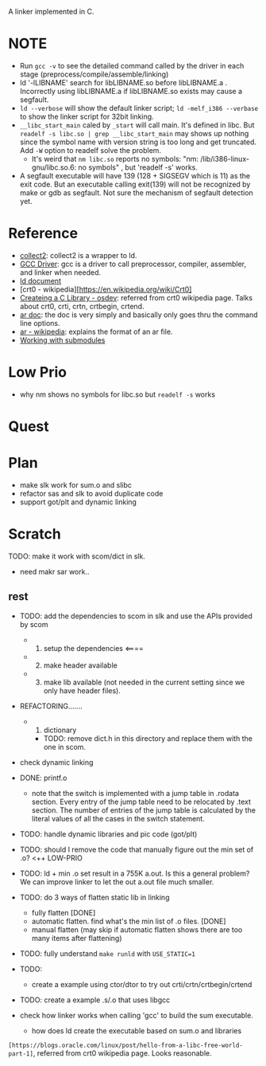 A linker implemented in C.

# NOTE
- Run `gcc -v` to see the detailed command called by the driver in each stage (preprocess/compile/assemble/linking)
- ld '-lLIBNAME' search for libLIBNAME.so before libLIBNAME.a . Incorrectly using libLIBNAME.a if libLIBNAME.so exists may cause a segfault.
- `ld --verbose` will show the default linker script; `ld -melf_i386 --verbase` to show the linker script for 32bit linking.
- `__libc_start_main` caled by `_start` will call main. It's defined in libc. But `readelf -s libc.so | grep __libc_start_main` may shows up nothing since the symbol name with version string is too long and get truncated. Add `-W` option to readelf solve the problem.
  - It's weird that `nm libc.so` reports no symbols: "nm: /lib/i386-linux-gnu/libc.so.6: no symbols" , but 'readelf -s' works.
- A segfault executable will have 139 (128 + SIGSEGV which is 11) as the exit code. But an executable calling exit(139) will not be recognized by make or gdb as segfault. Not sure the mechanism of segfault detection yet.

# Reference
- [collect2](https://gcc.gnu.org/onlinedocs/gccint/Collect2.html): collect2 is a wrapper to ld.
- [GCC Driver](http://web.cse.ohio-state.edu/~reeves.92/CSE2421au12/SlidesDay51.pdf): gcc is a driver to call preprocessor, compiler, assembler, and linker when needed.
- [ld document](https://sourceware.org/binutils/docs-2.39/ld.html)
- [crt0 - wikipedia][https://en.wikipedia.org/wiki/Crt0]
- [Createing a C Library - osdev](https://wiki.osdev.org/Creating_a_C_Library): referred from crt0 wikipedia page. Talks about crt0, crti, crtn, crtbegin, crtend.
- [ar doc](https://sourceware.org/binutils/docs-2.39/binutils.htm): the doc is very simply and basically only goes thru the command line options.
- [ar - wikipedia](https://en.wikipedia.org/wiki/Ar_(Unix)): explains the format of an ar file.
- [Working with submodules](https://github.blog/2016-02-01-working-with-submodules/)

# Low Prio
- why nm shows no symbols for libc.so but `readelf -s` works

# Quest

# Plan
- make slk work for sum.o and slibc
- refactor sas and slk to avoid duplicate code
- support got/plt and dynamic linking

# Scratch

TODO: make it work with scom/dict in slk.
  - need makr sar work..

## rest
- TODO: add the dependencies to scom in slk and use the APIs provided by scom
  - 1. setup the dependencies <====
  - 2. make header available
  - 3. make lib available (not needed in the current setting since we only have header files).

- REFACTORING.......
  - 1. dictionary
    - TODO: remove dict.h in this directory and replace them with the one in scom.

- check dynamic linking

- DONE: printf.o
  - note that the switch is implemented with a jump table in .rodata section.
    Every entry of the jump table need to be relocated by .text section.
    The number of entries of the jump table is calculated by the literal values
    of all the cases in the switch statement.

- TODO: handle dynamic libraries and pic code (got/plt)

- TODO: should I remove the code that manually figure out the min set of .o? <++ LOW-PRIO
- TODO: ld + min .o set result in a 755K a.out. Is this a general problem? We can improve linker to let the out a.out file much smaller.

- TODO: do 3 ways of flatten static lib in linking
  - fully flatten [DONE]
  - automatic flatten. find what's the min list of .o files. [DONE]
  - manual flatten (may skip if automatic flatten shows there are too many items after flattening)

- TODO: fully understand `make runld` with `USE_STATIC=1`

- TODO:
  - create a example using ctor/dtor to try out crti/crtn/crtbegin/crtend

- TODO: create a example .s/.o that uses libgcc

- check how linker works when calling 'gcc' to build the sum executable.
  - how does ld create the executable based on sum.o and libraries

` [https://blogs.oracle.com/linux/post/hello-from-a-libc-free-world-part-1] `, referred from crt0 wikipedia page. Looks reasonable.
